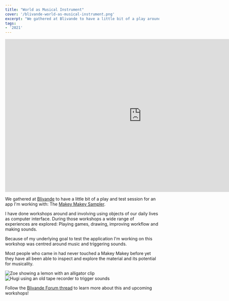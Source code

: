 ```yaml
---
title: "World as Musical Instrument"
cover: '/blivande-world-as-musical-instrument.png'
excerpt: "We gathered at Blivande to have a little bit of a play around music and triggering sounds."
tags:
- '2021'
---
```


<iframe width="890" height="500" src="https://www.youtube-nocookie.com/embed/bKaNFkGADqg" title="YouTube video player" frameborder="0" allow="accelerometer; autoplay; clipboard-write; encrypted-media; gyroscope; picture-in-picture" allowfullscreen></iframe>

We gathered at [Blivande](http://www.blivande.com) to have a little bit of a play and test session for an app I'm working with: The [Makey Makey Sampler](https://makeymakey.com/sampler).

I have done workshops around and involving using objects of our daily lives as computer interface. During those workshops a wide range of experiences are explored: Playing games, drawing, improving workflow and making sounds.

Because of my underlying goal to test the application I'm working on this workshop was centred around music and triggering sounds.

Most people who came in had never touched a Makey Makey before yet they have all been able to inspect and explore the material and its potential for musicality.

![Zoe showing a lemon with an alligator clip](/blivande-world-as-musical-instrument1.png)
![Hugi using an old tape recorder to trigger sounds](/blivande-world-as-musical-instrument3.png)

Follow the [Blivande Forum thread](https://forum.blivande.com/t/the-world-as-a-music-instrument-workshop/2048) to learn more about this and upcoming workshops!
